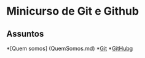 # Minicurso de Git e Github

## Assuntos
*[Quem somos] (QuemSomos.md)
*[Git](Git.md)
*[GitHub](GitHub.md)g
